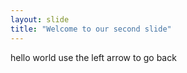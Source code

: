 ```yaml
---
layout: slide
title: "Welcome to our second slide"
---
```

hello world
use the left arrow to go back
